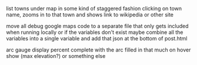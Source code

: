 list towns under map in some kind of staggered fashion
 clicking on town name, zooms in to that town and shows link to wikipedia or other site

move all debug google maps code to a separate file that only gets included when running locally or if the variables don't exist
maybe combine all the variables into a single variable and add that json at the bottom of post.html


arc gauge
 display percent complete with the arc filled in that much
 on hover show (max elevation?) or something else
